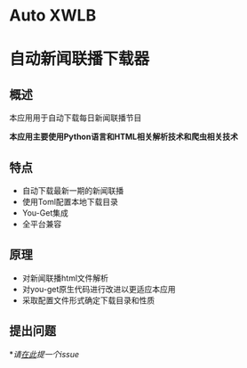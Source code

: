 
# Auto XWLB
# 自动新闻联播下载器

## 概述

本应用用于自动下载每日新闻联播节目

**本应用主要使用Python语言和HTML相关解析技术和爬虫相关技术**   

## 特点

- 自动下载最新一期的新闻联播
- 使用Toml配置本地下载目录  
- You-Get集成  
- 全平台兼容

## 原理
* 对新闻联播html文件解析
* 对you-get原生代码进行改进以更适应本应用
* 采取配置文件形式确定下载目录和性质

## 提出问题
**请[在此](https://github.com/xiexuan-lang/news-Download/issues)提一个issue*
